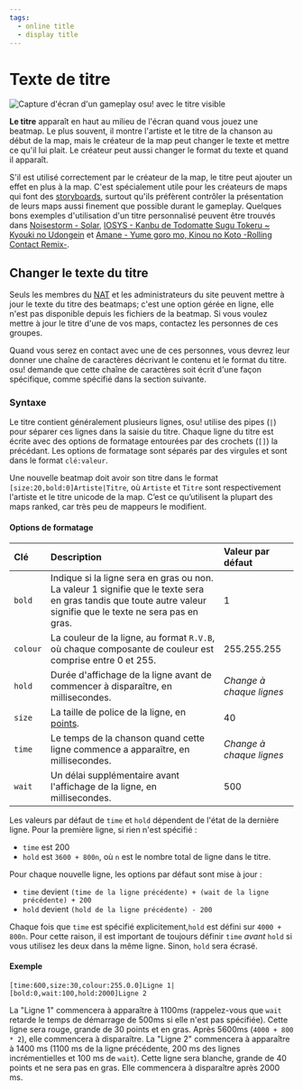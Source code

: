 ```yaml
---
tags:
  - online title
  - display title
---
```


# Texte de titre

![Capture d'écran d'un gameplay osu! avec le titre visible](img/liquid-title-text.jpg "Le titre pour \"Rostik - Liquid (Paul Rosenthal Remix)\" est montré juste après le début de la map.")

**Le titre** apparaît en haut au milieu de l'écran quand vous jouez une beatmap. Le plus souvent, il montre l'artiste et le titre de la chanson au début de la map, mais le créateur de la map peut changer le texte et mettre ce qu'il lui plait. Le créateur peut aussi changer le format du texte et quand il apparaît.

S'il est utilisé correctement par le créateur de la map, le titre peut ajouter un effet en plus à la map. C'est spécialement utile pour les créateurs de maps qui font des [storyboards](/wiki/Storyboard), surtout qu'ils préfèrent contrôler la présentation de leurs maps aussi finement que possible durant le gameplay. Quelques bons exemples d'utilisation d'un titre personnalisé peuvent être trouvés dans [Noisestorm - Solar](https://osu.ppy.sh/beatmapsets/33483), [IOSYS - Kanbu de Todomatte Sugu Tokeru ~ Kyouki no Udongein](https://osu.ppy.sh/beatmapsets/1391) et [Amane - Yume goro mo, Kinou no Koto -Rolling Contact Remix-](https://osu.ppy.sh/beatmapsets/57560).

## Changer le texte du titre

Seuls les membres du [NAT](/wiki/People/Nomination_Assessment_Team) et les administrateurs du site peuvent mettre à jour le texte du titre des beatmaps; c'est une option gérée en ligne, elle n'est pas disponible depuis les fichiers de la beatmap. Si vous voulez mettre à jour le titre d'une de vos maps, contactez les personnes de ces groupes.

Quand vous serez en contact avec une de ces personnes, vous devrez leur donner une chaîne de caractères décrivant le contenu et le format du titre. osu! demande que cette chaîne de caractères soit écrit d'une façon spécifique, comme spécifié dans la section suivante.

### Syntaxe

Le titre contient généralement plusieurs lignes, osu! utilise des pipes (`|`) pour séparer ces lignes dans la saisie du titre. Chaque ligne du titre est écrite avec des options de formatage entourées par des crochets (`[]`) la précédant. Les options de formatage sont séparés par des virgules et sont dans le format `clé:valeur`.

Une nouvelle beatmap doit avoir son titre dans le format `[size:20,bold:0]Artiste|Titre`, où `Artiste` et `Titre` sont respectivement l'artiste et le titre unicode de la map. C’est ce qu’utilisent la plupart des maps ranked, car très peu de mappeurs le modifient.

#### Options de formatage

| Clé | Description | Valeur par défaut |
| :-- | :-- | :-- |
| `bold` | Indique si la ligne sera en gras ou non. La valeur 1 signifie que le texte sera en gras tandis que toute autre valeur signifie que le texte ne sera pas en gras. | 1 |
| `colour` | La couleur de la ligne, au format `R.V.B`, où chaque composante de couleur est comprise entre 0 et 255. | 255.255.255 |
| `hold` | Durée d'affichage de la ligne avant de commencer à disparaître, en millisecondes. | *Change à chaque lignes* |
| `size` | La taille de police de la ligne, en [points](https://en.wikipedia.org/wiki/Point_(typography)). | 40 |
| `time` | Le temps de la chanson quand cette ligne commence a apparaître, en millisecondes. | *Change à chaque lignes* |
| `wait` | Un délai supplémentaire avant l'affichage de la ligne, en millisecondes. | 500 |

Les valeurs par défaut de `time` et `hold` dépendent de l'état de la dernière ligne. Pour la première ligne, si rien n'est spécifié :

- `time` est 200
- `hold` est `3600 + 800n`, où  `n` est le nombre total de ligne dans le titre.

Pour chaque nouvelle ligne, les options par défaut sont mise à jour :

- `time` devient `(time de la ligne précédente) + (wait de la ligne précédente) + 200`
- `hold` devient `(hold de la ligne précédente) - 200`

Chaque fois que `time` est spécifié explicitement,`hold` est défini sur `4000 + 800n`. Pour cette raison, il est important de toujours définir `time` *avant* `hold` si vous utilisez les deux dans la même ligne. Sinon, `hold` sera écrasé.

#### Exemple

`[time:600,size:30,colour:255.0.0]Ligne 1|[bold:0,wait:100,hold:2000]Ligne 2`

La "Ligne 1" commencera à apparaître à 1100ms (rappelez-vous que `wait` retarde le temps de démarrage de 500ms si elle n'est pas spécifiée). Cette ligne sera rouge, grande de 30 points et en gras. Après 5600ms (`4000 + 800 * 2`), elle commencera à disparaître. La "Ligne 2" commencera à apparaître à 1400 ms (1100 ms de la ligne précédente, 200 ms des lignes incrémentielles et 100 ms de `wait`). Cette ligne sera blanche, grande de 40 points et ne sera pas en gras. Elle commencera à disparaître après 2000 ms.
